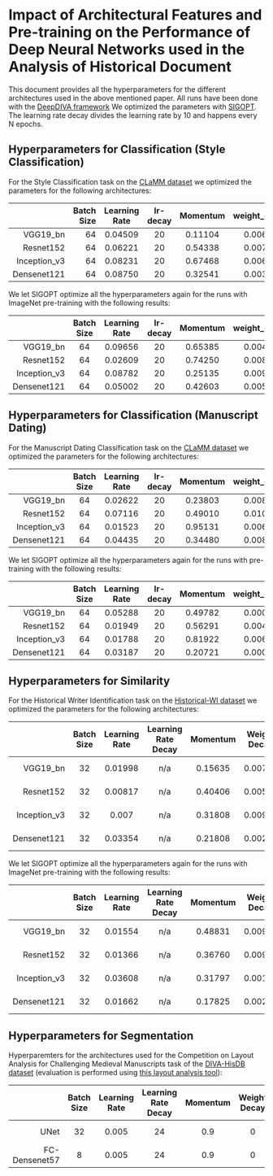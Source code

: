 # Impact of Architectural Features and Pre-training on the Performance of Deep Neural Networks used in the Analysis of Historical Document

This document provides all the hyperparameters for the different architectures used in the above mentioned paper. All runs have been done with the [DeepDIVA framework](https://github.com/DIVA-DIA/DeepDIVA) We optimized the parameters with [SIGOPT](https://sigopt.com). The learning rate decay divides the learning rate by 10 and happens every N epochs.



## Hyperparameters for Classification (Style Classification)

For the Style Classification task on the [CLaMM dataset](http://clamm.irht.cnrs.fr/wp-content/uploads/ICDAR2017_CLaMM_Training.zip) we optimized the parameters for the following architectures:

|               | Batch Size    | Learning Rate   | lr-decay      | Momentum      | weight_decay   | test accuracy |
|-------------: |-------------: |:---------------:|:-------------:|:-------------:|:--------------:|:-------------:|
| VGG19_bn      | 64            | 0.04509         | 20            | 0.11104       | 0.00680        | 36.97 %       |
| Resnet152     | 64            | 0.06221         | 20            | 0.54338       | 0.00771        | 34.78 %       |
| Inception_v3  | 64            | 0.08231         | 20            | 0.67468       | 0.00689        | 42.72 %       |
| Densenet121   | 64            | 0.08750         | 20            | 0.32541       | 0.00389        | 42.17 %       | 

We let SIGOPT optimize all the hyperparameters again for the runs with ImageNet pre-training with the following results:

|               | Batch Size    | Learning Rate   | lr-decay      | Momentum      | weight_decay   | test accuracy |
|-------------: |:-------------:|:---------------:|:-------------:|:-------------:|:--------------:|:-------------:|
| VGG19_bn      | 64            | 0.09656         | 20            | 0.65385       | 0.00435        | 47.27 %       |
| Resnet152     | 64            | 0.02609         | 20            | 0.74250       | 0.00895        | 44.42 %       |
| Inception_v3  | 64            | 0.08782         | 20            | 0.25135       | 0.00956        | 48.82 %       |
| Densenet121   | 64            | 0.05002         | 20            | 0.42603       | 0.00575        | 45.92 %       | 

## Hyperparameters for Classification (Manuscript Dating)

For the Manuscript Dating Classification task on the [CLaMM dataset](http://clamm.irht.cnrs.fr/wp-content/uploads/ICDAR2017_CLaMM_Training.zip) we optimized the parameters for the following architectures:

|               | Batch Size    | Learning Rate   | lr-decay      | Momentum      | weight_decay   | test accuracy |
|-------------: |:-------------:|:---------------:|:-------------:|:-------------:|:--------------:|:-------------:|
| VGG19_bn      | 64            | 0.02622         | 20            | 0.23803       | 0.00869        | 22.66 %       |
| Resnet152     | 64            | 0.07116         | 20            | 0.49010       | 0.01000        | 20.61 %       |
| Inception_v3  | 64            | 0.01523         | 20            | 0.95131       | 0.00674        | 22.36 %       |
| Densenet121   | 64            | 0.04435         | 20            | 0.34480       | 0.00848        | 27.26 %       |

We let SIGOPT optimize all the hyperparameters again for the runs with pre-training with the following results:

|               | Batch Size    | Learning Rate   | lr-decay      | Momentum      | weight_decay   | test accuracy |
|-------------: |:-------------:|:---------------:|:-------------:|:-------------:|:--------------:|:-------------:|
| VGG19_bn      | 64            | 0.05288         | 20            | 0.49782       | 0.00001        | 32.12 %       |
| Resnet152     | 64            | 0.01949         | 20            | 0.56291       | 0.00498        | 32.82 %       |
| Inception_v3  | 64            | 0.01788         | 20            | 0.81922       | 0.00621        | 31.92 %       |
| Densenet121   | 64            | 0.03187         | 20            | 0.20721       | 0.00006        | 31.27 %       |

## Hyperparameters for Similarity

For the Historical Writer Identification task on the [Historical-WI dataset](https://scriptnet.iit.demokritos.gr/competitions/6/) we optimized the parameters for the following architectures:

|               | Batch Size      | Learning Rate   | Learning<br/>Rate<br/>Decay | Momentum      | Weight Decay   | Output Channels | Test mAP      |
|-------------: |:---------------:|:---------------:|:---------------------------:|:--------------:|:-------------:|:---------------:|:-------------:|
| VGG19_bn      | 32              | 0.01998         | n/a                         | 0.15635       | 0.00785        | 128             | 2.645 %       | 
| Resnet152     | 32              | 0.00817         | n/a                         | 0.40406       | 0.00565        | 128             | 6.570 %       |
| Inception_v3  | 32              | 0.007           | n/a                         | 0.31808       | 0.00976        | 128             | 17.49 %       |
| Densenet121   | 32              | 0.03354         | n/a                         | 0.21808       | 0.00231        | 128             | 13.97 %       |

We let SIGOPT optimize all the hyperparameters again for the runs with ImageNet pre-training with the following results:

|               | Batch Size      | Learning Rate   | Learning<br/>Rate<br/>Decay | Momentum      | Weight Decay   | Output Channels | Test mAP      |
|-------------: |:---------------:|:---------------:|:---------------------------:|:-------------:|:--------------:|:---------------:|:-------------:|
| VGG19_bn      | 32              | 0.01554         | n/a                         | 0.48831       | 0.00959        | 128             | 7.648 %       | 
| Resnet152     | 32              | 0.01366         | n/a                         | 0.36760       | 0.00900        | 128             | 13.71 %       |
| Inception_v3  | 32              | 0.03608         | n/a                         | 0.31797       | 0.00107        | 128             | 18.67 %       |
| Densenet121   | 32              | 0.01662         | n/a                         | 0.17825       | 0.00254        | 128             | 26.40 %       | 


## Hyperparameters for Segmentation

Hyperparemters for the architectures used for the Competition on Layout Analysis for Challenging Medieval Manuscripts task of the [DIVA-HisDB dataset](https://diuf.unifr.ch/main/hisdoc/icdar2017-hisdoc-layout-comp) 
(evaluation is performed using [this layout analysis tool](https://github.com/DIVA-DIA/DIVA_Layout_Analysis_Evaluator)): 

|               | Batch Size | Learning Rate   | Learning<br/>Rate<br/>Decay | Momentum  | Weight Decay   | Crop Size | Crops per Page | Pages in Memory | Test meanIU CB55 | Test meanIU CS863 | Test meanIU CS18 |
|-------------: |:----------:|:---------------:|:---------------------------:|:---------:|:--------------:|:---------:|:--------------:|:---------------:|:----------------:|:-----------------:|:----------------:|
| UNet          | 32         | 0.005           | 24                          | 0.9       | 0              | 256       | 1000           | 3               | 92.10 %          | XX.XX %           | XX.XX %          | 
| FC-Densenet57 | 8          | 0.005           | 24                          | 0.9       | 0              | 256       | 1000           | 3               | XX.XX %          | XX.XX %           | XX.XX %          |



